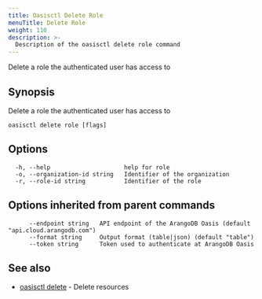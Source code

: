 ```yaml
---
title: Oasisctl Delete Role
menuTitle: Delete Role
weight: 110
description: >-
  Description of the oasisctl delete role command
---
```

Delete a role the authenticated user has access to

## Synopsis

Delete a role the authenticated user has access to

```
oasisctl delete role [flags]
```

## Options

```
  -h, --help                     help for role
  -o, --organization-id string   Identifier of the organization
  -r, --role-id string           Identifier of the role
```

## Options inherited from parent commands

```
      --endpoint string   API endpoint of the ArangoDB Oasis (default "api.cloud.arangodb.com")
      --format string     Output format (table|json) (default "table")
      --token string      Token used to authenticate at ArangoDB Oasis
```

## See also

* [oasisctl delete](_index.md)	 - Delete resources

